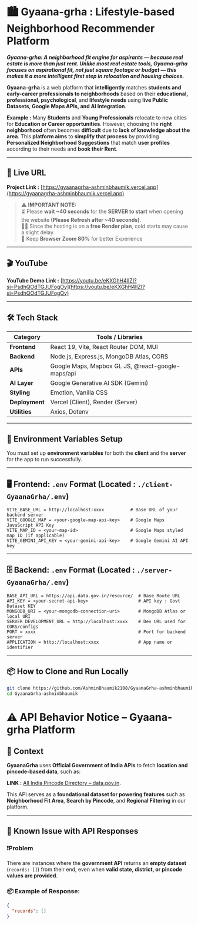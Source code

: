 # 🏙️ Gyaana-grha : Lifestyle-based Neighborhood Recommender Platform

***Gyaana-grha: A neighborhood fit engine for aspirants — because real estate is more than just rent. Unlike most real estate tools, Gyaana-grha focuses on aspirational fit, not just square footage or budget — this makes it a more intelligent first step in relocation and housing choices.***

**Gyaana-grha** is a web platform that **intelligently** matches **students and early-career professionals to neighborhoods** based on their **educational, professional, psychological**, and **lifestyle needs** using **live Public Datasets, Google Maps APIs, and AI Integration**.

**Example :** Many **Students** and **Young Professionals** relocate to new cities for **Education or Career opportunities**. However, choosing the **right neighborhood** often becomes **difficult** due to **lack of knowledge about the area**. This **platform aims** to **simplify that process** by providing **Personalized Neighborhood Suggestions** that match **user profiles** according to their needs and **book their Rent**.

---

## 🔗 Live URL

**Project Link :** [https://gyaanagrha-ashminbhaumik.vercel.app](https://gyaanagrha-ashminbhaumik.vercel.app)

> ⚠️ **IMPORTANT NOTE:**  
> ⏳ Please **wait ~40 seconds** for the **SERVER to start** when opening the website **(Please Refresh after ~40 seconds)**.  
> 🧑‍💻 Since the hosting is on a **free Render plan**, cold starts may cause a slight delay.   
> 🔴 Keep **Browser Zoom 80%** for better Experience
---

## 🎬 YouTube

**YouTube Demo Link :** [https://youtu.be/eKXGhH4lIZI?si=PsdhQOdTGJUFogOy](https://youtu.be/eKXGhH4lIZI?si=PsdhQOdTGJUFogOy)

---

## 🛠️ Tech Stack

| **Category**   | **Tools / Libraries**                             |
| -------------- | ------------------------------------------------- |
| **Frontend**   | React 19, Vite, React Router DOM, MUI             |
| **Backend**    | Node.js, Express.js, MongoDB Atlas, CORS          |
| **APIs**       | Google Maps, Mapbox GL JS, @react-google-maps/api |
| **AI Layer**   | Google Generative AI SDK (Gemini)                 |
| **Styling**    | Emotion, Vanilla CSS                              |
| **Deployment** | Vercel (Client), Render (Server)                  |
| **Utilities**  | Axios, Dotenv                                     |

---

## 🧩 Environment Variables Setup

You must set up **environment variables** for both the **client** and the **server** for the app to run successfully.

---

## 🖥️ Frontend: `.env` Format (Located : `./client-GyaanaGrha/.env`)

```env
VITE_BASE_URL = http://localhost:xxxx          # Base URL of your backend server
VITE_GOOGLE_MAP = <your-google-map-api-key>    # Google Maps JavaScript API Key
VITE_MAP_ID = <your-map-id>                    # Google Maps styled map ID (if applicable)
VITE_GEMINI_API_KEY = <your-gemini-api-key>    # Google Gemini AI API key
```

---

## 🗄️ Backend: `.env` Format (Located : `./server-GyaanaGrha/.env`)

```env
BASE_API_URL = https://api.data.gov.in/resource/  # Base Route URL
API_KEY = <your-secret-api-key>                   # API key : Govt Dataset KEY
MONGODB_URI = <your-mongodb-connection-uri>       # MongoDB Atlas or local URI
SERVER_DEVELOPMENT_URL = http://localhost:xxxx    # Dev URL used for CORS/configs
PORT = xxxx                                       # Port for backend server
APPLICATION = http://localhost:xxxx               # App name or identifier

```

---

## 📦 How to Clone and Run Locally

```bash
git clone https://github.com/AshminBhaumik2108/GyaanaGrha-ashminbhaumik.git
cd GyaanaGrha-ashminbhaumik
```

# ⚠️ API Behavior Notice – Gyaana-grha Platform

## 📌 Context

**GyaanaGrha** uses **Official Government of India APIs** to fetch **location and pincode-based data**, such as:

**LINK :** [All India Pincode Directory – data.gov.in](https://www.data.gov.in/resource/all-india-pincode-directory-till-last-month).   

This API serves as a **foundational dataset for powering features** such as **Neighborhood Fit Area**, **Search by Pincode**, and **Regional Filtering** in our platform.

---

## 🛑 Known Issue with API Responses

### ❗Problem

There are instances where the **government API** returns an **empty dataset** (`records: []`) from their end, even when **valid state, district, or pincode values are provided**.

### 📦 Example of Response:

```json
{
  "records": []
}
```
